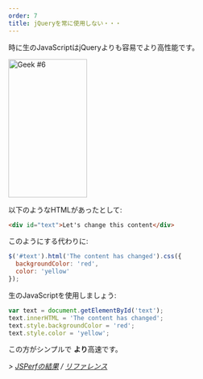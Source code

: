 ```yaml
---
order: 7
title: jQueryを常に使用しない・・・
---
```


時に生のJavaScriptはjQueryよりも容易でより高性能です。

<div class="img-right">
  <img id="geek-6" class="icos-geek" src="https://browserdiet.com/en/assets/img/6.png" alt="Geek #6" width="156" height="275" />
</div>

以下のようなHTMLがあったとして:

```html
<div id="text">Let's change this content</div>
```

このようにする代わりに:

```js
$('#text').html('The content has changed').css({
  backgroundColor: 'red',
  color: 'yellow'
});
```

生のJavaScriptを使用しましょう:

```js
var text = document.getElementById('text');
text.innerHTML = 'The content has changed';
text.style.backgroundColor = 'red';
text.style.color = 'yellow';
```

この方がシンプルで **より**高速です。

*> [JSPerfの結果](http://jsperf.com/jquery-vs-javascript-performance-text) / [リファレンス](https://github.com/zenorocha/browser-diet/wiki/References#dont-use-jquery)*
